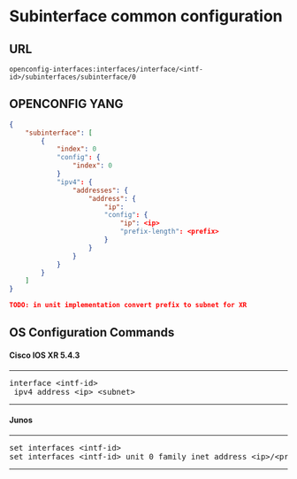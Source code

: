 # Subinterface common configuration

## URL

```
openconfig-interfaces:interfaces/interface/<intf-id>/subinterfaces/subinterface/0
```

## OPENCONFIG YANG

```json
{
    "subinterface": [
        {
            "index": 0
            "config": {
                "index": 0
            }
            "ipv4": {
                "addresses": {
                    "address": {
                        "ip":
                        "config": {
                            "ip": <ip>
                            "prefix-length": <prefix>
                        }
                    }
                }
            }
        }
    ]
}

TODO: in unit implementation convert prefix to subnet for XR
```

## OS Configuration Commands

#### Cisco IOS XR 5.4.3

---
<pre>
interface &lt;intf-id&gt;
 ipv4 address &lt;ip&gt; &lt;subnet&gt;
</pre>
---

#### Junos

---
<pre>
set interfaces &lt;intf-id&gt;
set interfaces &lt;intf-id&gt; unit 0 family inet address &lt;ip&gt/&lt;prefix&gt;;
</pre>
---
